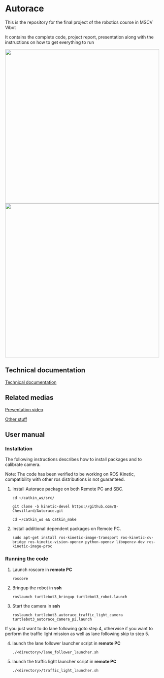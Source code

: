 # Autorace
This is the repository for the final project of the robotics course in MSCV Vibot

It contains the complete code, project report, presentation along with the instructions on how to get everything to run

<p float="left">
  <img src="https://www.vibot.org/uploads/2/3/5/8/2358523/696297.png" width="500" />
  <img src="https://user-images.githubusercontent.com/62595618/145738760-61a1fe0c-c297-4c03-8b36-6aabd3469caa.png" width="500" /> 
</p>

<!-- ![image](https://user-images.githubusercontent.com/62595618/145738760-61a1fe0c-c297-4c03-8b36-6aabd3469caa.png) -->

## Technical documentation
[Technical documentation](https://github.com/Q-Chevillard/Autorace/blob/511b83aabb3bfb0c0444316ae1cb6c88e4e65f3f/Technical%20Documentation.pdf)

## Related medias
[Presentation video](https://drive.google.com/file/d/1mtCk5bxuI0p6N6HrjZ6uclQ2sKCshmr7/view?usp=sharing)

[Other stuff](https://drive.google.com/drive/folders/1_yZ78yg9CAFjahyFoOScyZC6Cuo5MB2w?usp=sharing)

## User manual
### Installation
The following instructions describes how to install packages and to calibrate camera.

Note: The code has been verified to be working on ROS Kinetic, compatibility with other ros distributions is not guaranteed.

1. Install Autorace package on both Remote PC and SBC.
   
   ```cd ~/catkin_ws/src/```
   
   ```git clone -b kinetic-devel https://github.com/Q-Chevillard/Autorace.git```
   
   ```cd ~/catkin_ws && catkin_make```


2. Install additional dependent packages on Remote PC.

   ```sudo apt-get install ros-kinetic-image-transport ros-kinetic-cv-bridge ros-kinetic-vision-opencv python-opencv libopencv-dev ros-kinetic-image-proc```

### Running the code
1. Launch roscore in **remote PC**

   ```roscore```

2. Bringup the robot in **ssh**

   ```roslaunch turtlebot3_bringup turtlebot3_robot.launch```
   
3. Start the camera in **ssh**

   ```roslaunch turtlebot3_autorace_traffic_light_camera turtlebot3_autorace_camera_pi.launch```
   
If you just want to do lane following goto step 4, otherwise if you want to perform the traffic light mission as well as lane following skip to step 5.

4. launch the lane follower launcher script in **remote PC**

   ```./<directory>/lane_follower_launcher.sh```

5. launch the traffic light launcher script in **remote PC**

   ```./<directory>/traffic_light_launcher.sh```
